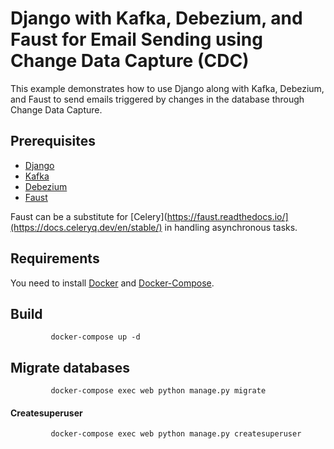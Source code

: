 #  Django with Kafka, Debezium, and Faust for Email Sending using Change Data Capture (CDC)


This example demonstrates how to use Django along with Kafka, Debezium, and Faust to send emails triggered by changes in the database through Change Data Capture. 


## Prerequisites
- [Django](https://www.djangoproject.com/)
- [Kafka](https://kafka.apache.org/)
- [Debezium](https://debezium.io/)
- [Faust](https://faust.readthedocs.io/)
  
 Faust can be a substitute for [Celery](https://faust.readthedocs.io/](https://docs.celeryq.dev/en/stable/) in handling asynchronous tasks.
    
## Requirements
You need to install [Docker](https://www.docker.com/)
 and [Docker-Compose](https://docs.docker.com/compose/).

## Build

             docker-compose up -d 
## Migrate databases

             docker-compose exec web python manage.py migrate
#### Createsuperuser

             docker-compose exec web python manage.py createsuperuser
